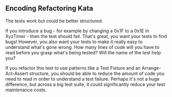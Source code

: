 Encoding Refactoring Kata
---------------------------

The tests work but could be better structured. 

If you introduce a bug - for example by changing a 0x1F to a 0x1E in XyzTimer - then the test should fail. That's great, you want your tests to find bugs! However, you also want your tests to make it really easy to understand what's gone wrong. How many lines of code will you have to read before you grasp what's being tested? Will the name of the test help you?

If you refactor this test to use patterns like a Test Fixture and an Arrange-Act-Assert structure, you should be able to reduce the amount of code you need to read in order to understand a test failure. Perhaps it's not a huge difference, but across a big test suite, it could significantly reduce your test maintenance costs.
